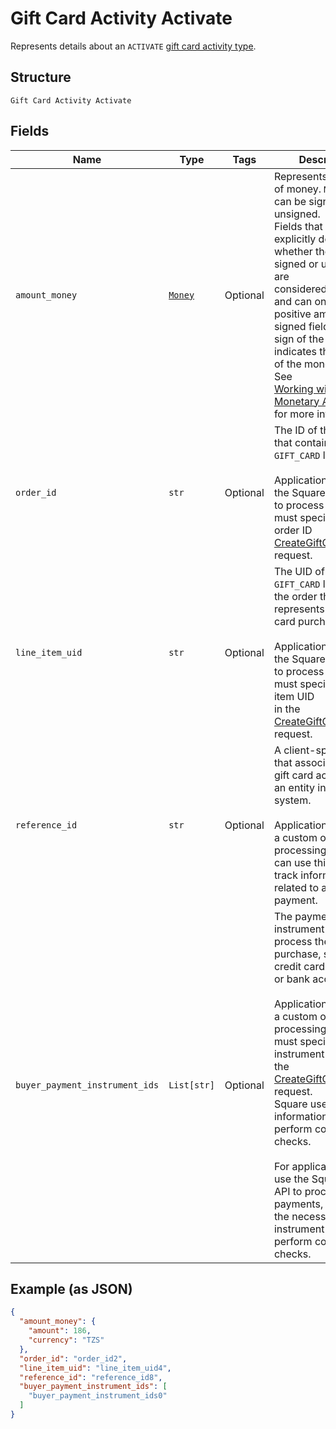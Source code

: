 
# Gift Card Activity Activate

Represents details about an `ACTIVATE` [gift card activity type](../../doc/models/gift-card-activity-type.md).

## Structure

`Gift Card Activity Activate`

## Fields

| Name | Type | Tags | Description |
|  --- | --- | --- | --- |
| `amount_money` | [`Money`](../../doc/models/money.md) | Optional | Represents an amount of money. `Money` fields can be signed or unsigned.<br>Fields that do not explicitly define whether they are signed or unsigned are<br>considered unsigned and can only hold positive amounts. For signed fields, the<br>sign of the value indicates the purpose of the money transfer. See<br>[Working with Monetary Amounts](https://developer.squareup.com/docs/build-basics/working-with-monetary-amounts)<br>for more information. |
| `order_id` | `str` | Optional | The ID of the [order](entity:Order) that contains the `GIFT_CARD` line item.<br><br>Applications that use the Square Orders API to process orders must specify the order ID<br>[CreateGiftCardActivity](api-endpoint:GiftCardActivities-CreateGiftCardActivity) request. |
| `line_item_uid` | `str` | Optional | The UID of the `GIFT_CARD` line item in the order that represents the gift card purchase.<br><br>Applications that use the Square Orders API to process orders must specify the line item UID<br>in the [CreateGiftCardActivity](api-endpoint:GiftCardActivities-CreateGiftCardActivity) request. |
| `reference_id` | `str` | Optional | A client-specified ID that associates the gift card activity with an entity in another system.<br><br>Applications that use a custom order processing system can use this field to track information<br>related to an order or payment. |
| `buyer_payment_instrument_ids` | `List[str]` | Optional | The payment instrument IDs used to process the gift card purchase, such as a credit card ID<br>or bank account ID.<br><br>Applications that use a custom order processing system must specify payment instrument IDs in<br>the [CreateGiftCardActivity](api-endpoint:GiftCardActivities-CreateGiftCardActivity) request.<br>Square uses this information to perform compliance checks.<br><br>For applications that use the Square Orders API to process payments, Square has the necessary<br>instrument IDs to perform compliance checks. |

## Example (as JSON)

```json
{
  "amount_money": {
    "amount": 186,
    "currency": "TZS"
  },
  "order_id": "order_id2",
  "line_item_uid": "line_item_uid4",
  "reference_id": "reference_id8",
  "buyer_payment_instrument_ids": [
    "buyer_payment_instrument_ids0"
  ]
}
```

